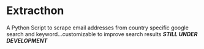 # Extracthon
A Python Script to scrape email addresses from country specific google search and keyword...customizable to improve search results
***STILL UNDER DEVELOPMENT***
